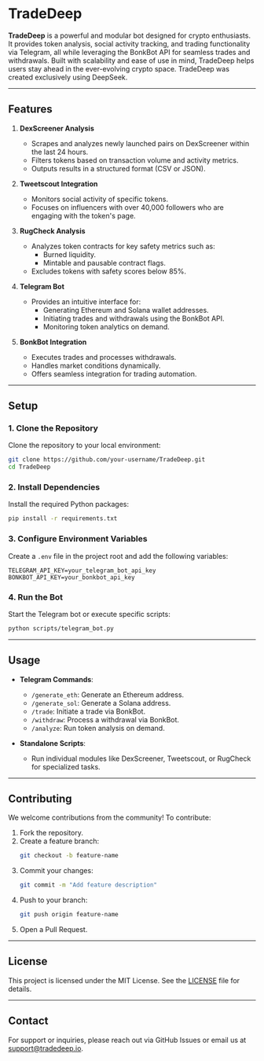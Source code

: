 # TradeDeep

**TradeDeep** is a powerful and modular bot designed for crypto enthusiasts. It provides token analysis, social activity tracking, and trading functionality via Telegram, all while leveraging the BonkBot API for seamless trades and withdrawals. Built with scalability and ease of use in mind, TradeDeep helps users stay ahead in the ever-evolving crypto space. TradeDeep was created exclusively using DeepSeek.

---

## **Features**

1. **DexScreener Analysis**
   - Scrapes and analyzes newly launched pairs on DexScreener within the last 24 hours.
   - Filters tokens based on transaction volume and activity metrics.
   - Outputs results in a structured format (CSV or JSON).

2. **Tweetscout Integration**
   - Monitors social activity of specific tokens.
   - Focuses on influencers with over 40,000 followers who are engaging with the token's page.

3. **RugCheck Analysis**
   - Analyzes token contracts for key safety metrics such as:
     - Burned liquidity.
     - Mintable and pausable contract flags.
   - Excludes tokens with safety scores below 85%.

4. **Telegram Bot**
   - Provides an intuitive interface for:
     - Generating Ethereum and Solana wallet addresses.
     - Initiating trades and withdrawals using the BonkBot API.
     - Monitoring token analytics on demand.

5. **BonkBot Integration**
   - Executes trades and processes withdrawals.
   - Handles market conditions dynamically.
   - Offers seamless integration for trading automation.

---

## **Setup**

### **1. Clone the Repository**

Clone the repository to your local environment:

```bash
git clone https://github.com/your-username/TradeDeep.git
cd TradeDeep
```

### **2. Install Dependencies**

Install the required Python packages:

```bash
pip install -r requirements.txt
```

### **3. Configure Environment Variables**

Create a `.env` file in the project root and add the following variables:

```plaintext
TELEGRAM_API_KEY=your_telegram_bot_api_key
BONKBOT_API_KEY=your_bonkbot_api_key
```

### **4. Run the Bot**

Start the Telegram bot or execute specific scripts:

```bash
python scripts/telegram_bot.py
```

---

## **Usage**

- **Telegram Commands**:
  - `/generate_eth`: Generate an Ethereum address.
  - `/generate_sol`: Generate a Solana address.
  - `/trade`: Initiate a trade via BonkBot.
  - `/withdraw`: Process a withdrawal via BonkBot.
  - `/analyze`: Run token analysis on demand.

- **Standalone Scripts**:
  - Run individual modules like DexScreener, Tweetscout, or RugCheck for specialized tasks.

---

## **Contributing**

We welcome contributions from the community! To contribute:

1. Fork the repository.
2. Create a feature branch:
   ```bash
   git checkout -b feature-name
   ```
3. Commit your changes:
   ```bash
   git commit -m "Add feature description"
   ```
4. Push to your branch:
   ```bash
   git push origin feature-name
   ```
5. Open a Pull Request.

---

## **License**

This project is licensed under the MIT License. See the [LICENSE](LICENSE) file for details.

---

## **Contact**

For support or inquiries, please reach out via GitHub Issues or email us at support@tradedeep.io.

